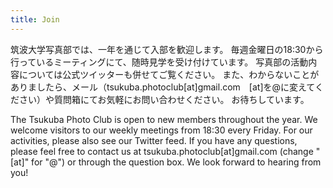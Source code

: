 ```yaml
---
title: Join
---
```


筑波大学写真部では、一年を通じて入部を歓迎します。
毎週金曜日の18:30から行っているミーティングにて、随時見学を受け付けています。
写真部の活動内容については公式ツイッターも併せてご覧ください。
また、わからないことがありましたら、メール（tsukuba.photoclub[at]gmail.com　[at]を@に変えてください）や質問箱にてお気軽にお問い合わせください。
お待ちしています。



The Tsukuba Photo Club is open to new members throughout the year.
We welcome visitors to our weekly meetings from 18:30 every Friday.
For our activities, please also see our Twitter feed.
If you have any questions, please feel free to contact us at tsukuba.photoclub[at]gmail.com (change "[at]" for "@") or through the question box.
We look forward to hearing from you!

